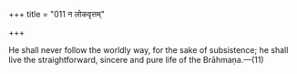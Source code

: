 +++
title = "011 न लोकवृत्तम्"

+++

He shall never follow the worldly way, for the sake of subsistence; he shall live the straightforward, sincere and pure life of the Brāhmaṇa.—(11)